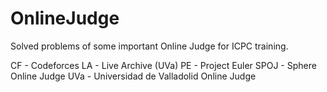 # OnlineJudge

Solved problems of some important Online Judge for ICPC training.

CF - Codeforces
LA - Live Archive (UVa)
PE - Project Euler
SPOJ - Sphere Online Judge
UVa - Universidad de Valladolid Online Judge
